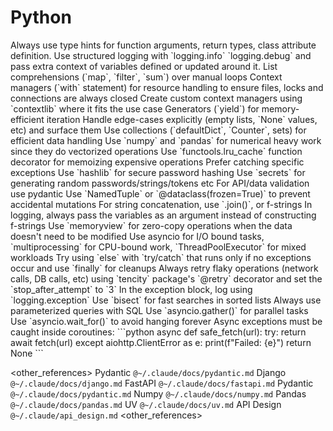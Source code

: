 # Python

<preferences>
Always use type hints for function arguments, return types, class attribute definition.
Use structured logging with `logging.info` `logging.debug` and pass extra context of variables defined or updated around it.
List comprehensions (`map`, `filter`, `sum`) over manual loops
Context managers (`with` statement) for resource handling to ensure files, locks and connections are always closed
Create custom context managers using `contextlib` where it fits the use case
Generators (`yield`) for memory-efficient iteration
Handle edge-cases explicitly (empty lists, `None` values, etc) and surface them
Use collections (`defaultDict`, `Counter`, sets) for efficient data handling
Use `numpy` and `pandas` for numerical heavy work since they do vectorized operations
Use `functools.lru_cache` function decorator for memoizing expensive operations
Prefer catching specific exceptions
Use `hashlib` for secure password hashing
Use `secrets` for generating random passwords/strings/tokens etc
For API/data validation use pydantic
Use `NamedTuple` or `@dataclass(frozen=True)` to prevent accidental mutations
For string concatenation, use `.join()`, or f-strings
In logging, always pass the variables as an argument instead of constructing f-strings
Use `memoryview` for zero-copy operations when the data doesn't need to be modified
Use asyncio for I/O bound tasks, `multiprocessing` for CPU-bound work, `ThreadPoolExecutor` for mixed workloads
Try using `else` with `try/catch` that runs only if no exceptions occur and use `finally` for cleanups
Always retry flaky operations (network calls, DB calls, etc) using `tencity` package's `@retry` decorator and set the `stop_after_attempt` to `3`
In the exception block, log using `logging.exception`
Use `bisect` for fast searches in sorted lists
Always use parameterized queries with SQL
Use `asyncio.gather()` for parallel tasks
Use `asyncio.wait_for()` to avoid hanging forever
Async exceptions must be caught inside coroutines:
```python
async def safe_fetch(url):
  try:
      return await fetch(url)
  except aiohttp.ClientError as e:
      print(f"Failed: {e}")
      return None
```
</preferences>

<other_references>
Pydantic `@~/.claude/docs/pydantic.md`
Django `@~/.claude/docs/django.md`
FastAPI `@~/.claude/docs/fastapi.md`
Pydantic `@~/.claude/docs/pydantic.md`
Numpy `@~/.claude/docs/numpy.md`
Pandas `@~/.claude/docs/pandas.md`
UV `@~/.claude/docs/uv.md`
API Design `@~/.claude/api_design.md`
<other_references>
